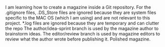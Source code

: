 I am learning how to create a magazine inside a Git repository.
For the .gitignore files, .DS_Store files are ignored because they are system files specific to the MAC OS (which I am using) and are not relevant to this project. *.log files are ignored because they are temporary and can clutter the repo
The author/idea-sprint branch is used by the magazine author to brainstorm ideas. The editor/review branch is used by magazine editors to review what the author wrote before publishing it.
Polished magazine.
